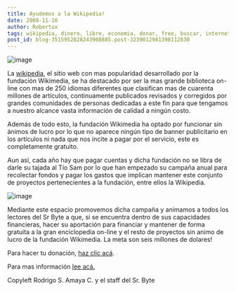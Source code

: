 ```yaml
---
title: Ayudemos a la Wikipedia!
date: 2008-11-16
author: Robertux
tags: wikipedia, dinero, libre, economia, donar, free, buscar, internet, interesante
post_id: blog-3515952828243908885.post-3239012981398112830
---
```


![image](https://1.bp.blogspot.com/_jH77WNrMVRA/SSCNz_kv6zI/AAAAAAAAEGw/J07Edf8jiEc/s400/Wikipedia-logo-en.png)    

La [wikipedia](https://wikipedia.org/), el sitio web con mas popularidad desarrollado por la fundación Wikimedia, se ha destacado por ser la mas grande biblioteca on-line con mas de 250 idiomas diferentes que clasifican mas de cuarenta millones de artículos, continuamente publicados revisados y corregidos por grandes comunidades de personas dedicadas a este fin para que tengamos a nuestro alcance vasta información de calidad a ningún costo.

Además de todo esto, la fundación Wikimedia ha optado por funcionar sin ánimos de lucro por lo que no aparece ningún tipo de banner publicitario en los artículos ni nada que nos incite a pagar por el servicio, este es completamente gratuito.

Aun así, cada año hay que pagar cuentas y dicha fundación no se libra de darle su tajada al Tío Sam por lo que han empezado su campaña anual para recolectar fondos y pagar los gastos que implican mantener este conjunto de proyectos pertenecientes a la fundación, entre ellos la Wikipedia.

![image](https://3.bp.blogspot.com/_jH77WNrMVRA/SSCPGCp0UeI/AAAAAAAAEHA/OngLtadatzU/s400/Wikipedia-banner-240-es.png)    

Mediante este espacio promovemos dicha campaña y animamos a todos los lectores del Sr Byte a que, si se encuentra dentro de sus capacidades financieras, hacer su aportación para financiar y mantener de forma gratuita a la gran enciclopedia on-line y el resto de proyectos sin animo de lucro de la fundación Wikimedia. La meta son seis millones de dolares!

Para hacer tu donación, [haz clic acá](https://wikimediafoundation.org/wiki/Donate/Now/es?utm_source=2008_nometer_1_collapsed&utm_medium=sitenotice&utm_campaign=fundraiser2008).

Para mas información [lee acá.](https://wikimediafoundation.org/wiki/Donate/Questions)

Copyleft Rodrigo S. Amaya C. y el staff del Sr. Byte